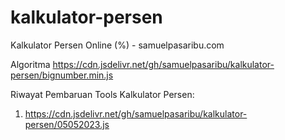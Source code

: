 # kalkulator-persen
Kalkulator Persen Online (%) - samuelpasaribu.com

Algoritma
https://cdn.jsdelivr.net/gh/samuelpasaribu/kalkulator-persen/bignumber.min.js

Riwayat Pembaruan Tools Kalkulator Persen:
1. https://cdn.jsdelivr.net/gh/samuelpasaribu/kalkulator-persen/05052023.js
